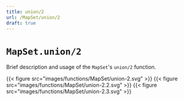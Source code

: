 ```yaml
---
title: union/2
url: /MapSet/union/2
draft: true
---
```


# `MapSet.union/2`
Brief description and usage of the `MapSet`'s `union/2` function.

{{< figure src="images/functions/MapSet/union-2.svg" >}}
{{< figure src="images/functions/MapSet/union-2.2.svg" >}}
{{< figure src="images/functions/MapSet/union-2.3.svg" >}}
